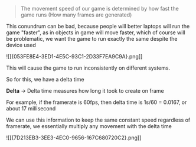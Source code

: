 > The movement speed of our game is determined by how fast the game runs (How many frames are generated)

This conundrum can be bad, because people will better laptops will run the game "faster", as in objects in game will move faster, which of course will be problematic, we want the game to run exactly the same despite the device used

![[{053FE8E4-3ED1-4E5C-93C1-2D33F7EA9C9A}.png]]

This will cause the game to run inconsistently on different systems.


So for this, we have a delta time

**Delta** -> Delta time measures how long it took to create on frame

For example, if the framerate is 60fps, then delta time is 1s/60 = 0.0167, or about 17 millisecond

We can use this information to keep the same constant speed regardless of framerate, we essentially multiply any movement with the delta time

![[{7D213EB3-3EE3-4EC0-9656-167C680720C2}.png]]